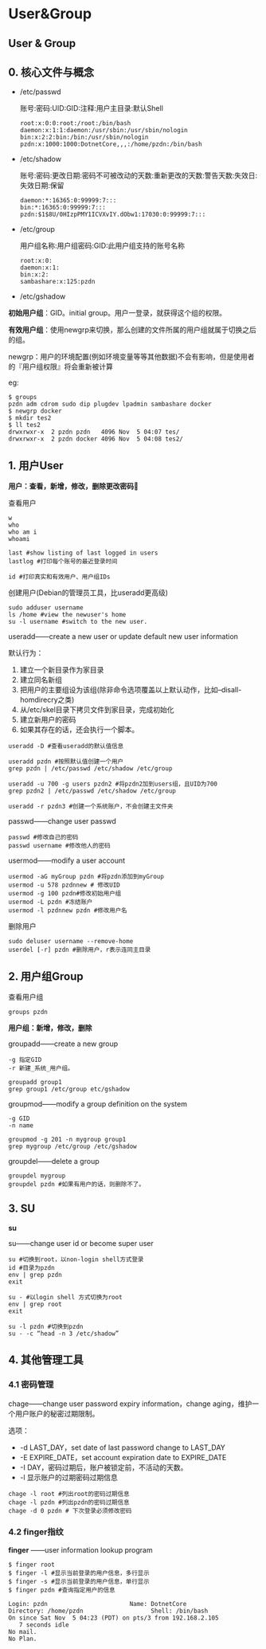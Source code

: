# User&Group

## User & Group

## 0. 核心文件与概念

* /etc/passwd

  账号:密码:UID:GID:注释:用户主目录:默认Shell

  ```text
  root:x:0:0:root:/root:/bin/bash
  daemon:x:1:1:daemon:/usr/sbin:/usr/sbin/nologin
  bin:x:2:2:bin:/bin:/usr/sbin/nologin
  pzdn:x:1000:1000:DotnetCore,,,:/home/pzdn:/bin/bash
  ```

* /etc/shadow

  账号:密码:更改日期:密码不可被改动的天数:重新更改的天数:警告天数:失效日:失效日期:保留

  ```text
  daemon:*:16365:0:99999:7:::
  bin:*:16365:0:99999:7:::
  pzdn:$1$8U/0HIzpPMY1ICVXvIY.dObw1:17030:0:99999:7:::
  ```

* /etc/group

  用户组名称:用户组密码:GID:此用户组支持的账号名称

  ```text
  root:x:0:
  daemon:x:1:
  bin:x:2:
  sambashare:x:125:pzdn
  ```

* /etc/gshadow

**初始用户组**：GID。initial group。用户一登录，就获得这个组的权限。

**有效用户组**：使用newgrp来切换，那么创建的文件所属的用户组就属于切换之后的组。

newgrp：用户的环境配置\(例如环境变量等等其他数据\)不会有影响，但是使用者的『用户组权限』将会重新被计算

eg:

```text
$ groups 
pzdn adm cdrom sudo dip plugdev lpadmin sambashare docker
$ newgrp docker 
$ mkdir tes2
$ ll tes2
drwxrwxr-x  2 pzdn pzdn   4096 Nov  5 04:07 tes/
drwxrwxr-x  2 pzdn docker 4096 Nov  5 04:08 tes2/
```

## 1. 用户User

**用户：查看，新增，修改，删除更改密码**

查看用户

```text
w
who
who am i 
whoami

last #show listing of last logged in users
lastlog #打印每个账号的最近登录时间

id #打印真实和有效用户、用户组IDs
```

创建用户\(Debian的管理员工具，比useradd更高级\)

```text
sudo adduser username
ls /home #view the newuser's home
su -l username #switch to the new user.
```

useradd——create a new user or update default new user information

默认行为：

1. 建立一个新目录作为家目录
2. 建立同名新组
3. 把用户的主要组设为该组\(除非命令选项覆盖以上默认动作，比如–disall-homdirecry之类\)
4. 从\/etc\/skel目录下拷贝文件到家目录，完成初始化
5. 建立新用户的密码
6. 如果其存在的话，还会执行一个脚本。

```text
useradd -D #查看useradd的默认值信息

useradd pzdn #按照默认值创建一个用户
grep pzdn | /etc/passwd /etc/shadow /etc/group

useradd -u 700 -g users pzdn2 #将pzdn2加到users组，且UID为700
grep pzdn2 | /etc/passwd /etc/shadow /etc/group

useradd -r pzdn3 #创建一个系统账户，不会创建主文件夹
```

passwd——change user passwd

```text
passwd #修改自己的密码
passwd username #修改他人的密码
```

usermod——modify a user account

```text
usermod -aG myGroup pzdn #将pzdn添加到myGroup
usermod -u 578 pzdnnew # 修改UID
usermod -g 100 pzdn#修改初始用户组
usermod -L pzdn #冻结账户
usermod -l pzdnnew pzdn #修改用户名
```

删除用户

```text
sudo deluser username --remove-home
userdel [-r] pzdn #删除用户，r表示连同主目录
```

## 2. 用户组Group

查看用户组

```text
groups pzdn
```

**用户组：新增，修改，删除**

groupadd——create a new group

```text
-g 指定GID
-r 新建_系统_用户组。

groupadd group1
grep group1 /etc/group etc/gshadow
```

groupmod——modify a group definition on the system

```text
-g GID
-n name

groupmod -g 201 -n mygroup group1
grep mygroup /etc/group /etc/gshadow
```

groupdel——delete a group

```text
groupdel mygroup
groupdel pzdn #如果有用户的话，则删除不了。
```

## 3. SU

**su**

su——change user id or become super user

```text
su #切换到root，以non-login shell方式登录
id #目录为pzdn
env | grep pzdn
exit

su - #以login shell 方式切换为root
env | grep root
exit

su -l pzdn #切换到pzdn
su - -c “head -n 3 /etc/shadow”
```

## 4. 其他管理工具

### 4.1 密码管理

chage——change user password expiry information，change aging，维护一个用户账户的秘密过期限制。

选项：

* -d LAST\_DAY，set date of last password change to LAST\_DAY
* -E EXPIRE\_DATE，set account expiration date to EXPIRE\_DATE
* -I DAY，密码过期后，账户被锁定前，不活动的天数。
* -l 显示账户的过期密码过期信息

```text
chage -l root #列出root的密码过期信息
chage -l pzdn #列出pzdn的密码过期信息
chage -d 0 pzdn # 下次登录必须修改密码
```

### 4.2 finger指纹

**finger** ——user information lookup program

```text
$ finger root
$ finger -l #显示当前登录的用户信息，多行显示
$ finger -s #显示当前登录的用户信息，单行显示
$ finger pzdn #查询指定用户的信息

Login: pzdn                       Name: DotnetCore
Directory: /home/pzdn                   Shell: /bin/bash
On since Sat Nov  5 04:23 (PDT) on pts/3 from 192.168.2.105
   7 seconds idle
No mail.
No Plan.
```


